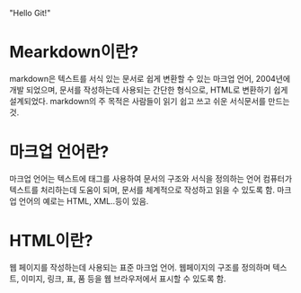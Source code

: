"Hello Git!" 

# Mearkdown이란?
markdown은 텍스트를 서식 있는 문서로 쉽게 변환할 수 있는 마크업 언어, 2004년에 개발 되었으며, 문서를 작성하는데 사용되는 간단한 형식으로, HTML로 변환하기 쉽게 설계되었다.
markdown의 주 목적은 사람들이 읽기 쉽고 쓰고 쉬운 서식문서를 만드는 것.

# 마크업 언어란?
마크업 언어는 텍스트에 태그를 사용하여 문서의 구조와 서식을 정의하는 언어
컴퓨터가 텍스트를 처리하는데 도움이 되며, 문서를 체계적으로 작성하고 읽을 수 있도록 함.
마크업 언어의 예로는 HTML, XML..등이 있음.

# HTML이란?
웹 페이지를 작성하는데 사용되는 표준 마크업 언어.
웹페이지의 구조를 정의하며 텍스트, 이미지, 링크, 표, 품 등을 웹 브라우저에서 표시할 수 있도록 함.
